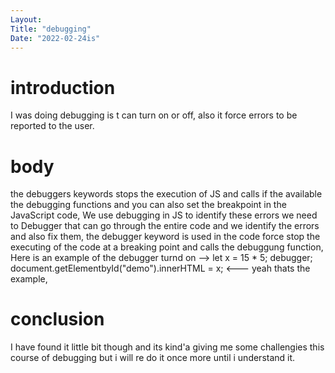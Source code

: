 ```yaml
---
Layout:
Title: "debugging"
Date: "2022-02-24is"
---
```


# introduction

I was doing debugging is t can turn on or off, also it force errors to be reported to the user.

# body

the debuggers keywords stops the execution of JS  and calls if the available the debugging functions and you can also set the breakpoint in the JavaScript code, We use debugging in JS to identify these errors we need to Debugger  that can go through the entire code and we identify the errors and also fix them, the debugger keyword is used in the code force stop the executing of the code at a breaking point and calls the debuggung function, Here is an example of the debugger turnd on --> let x = 15 * 5;
debugger;
document.getElementbyId("demo").innerHTML = x; <--- yeah thats the example,

# conclusion

I have found it little bit though and its kind'a giving me some challengies this course of debugging but i will re do it once more until i understand it.